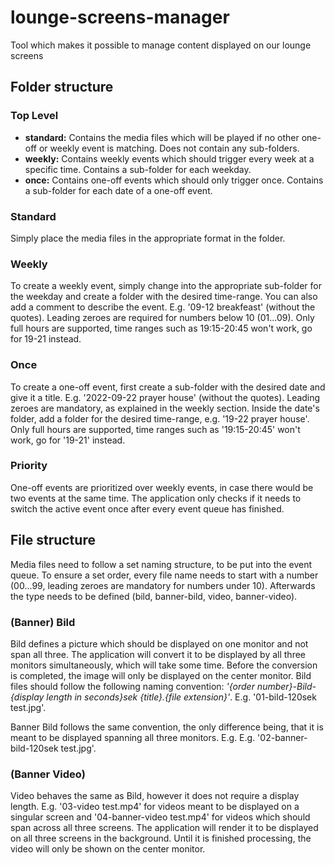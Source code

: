 # lounge-screens-manager
Tool which makes it possible to manage content displayed on our lounge screens

## Folder structure
### Top Level
- **standard:** Contains the media files which will be played if no other one-off or weekly event is matching. Does not contain any sub-folders.
- **weekly:** Contains weekly events which should trigger every week at a specific time. Contains a sub-folder for each weekday.
- **once:** Contains one-off events which should only trigger once. Contains a sub-folder for each date of a one-off event.

### Standard
Simply place the media files in the appropriate format in the folder.

### Weekly
To create a weekly event, simply change into the appropriate sub-folder for the weekday and create a folder with the desired time-range.
You can also add a comment to describe the event.
E.g. '09-12 breakfeast' (without the quotes).
Leading zeroes are required for numbers below 10 (01...09).
Only full hours are supported, time ranges such as 19:15-20:45 won't work, go for 19-21 instead.

### Once
To create a one-off event, first create a sub-folder with the desired date and give it a title.
E.g. '2022-09-22 prayer house' (without the quotes).
Leading zeroes are mandatory, as explained in the weekly section.
Inside the date's folder, add a folder for the desired time-range, e.g. '19-22 prayer house'.
Only full hours are supported, time ranges such as '19:15-20:45' won't work, go for '19-21' instead.

### Priority
One-off events are prioritized over weekly events, in case there would be two events at the same time.
The application only checks if it needs to switch the active event once after every event queue has finished.

## File structure
Media files need to follow a set naming structure, to be put into the event queue.
To ensure a set order, every file name needs to start with a number (00...99, leading zeroes are mandatory for numbers under 10).
Afterwards the type needs to be defined (bild, banner-bild, video, banner-video).

### (Banner) Bild
Bild defines a picture which should be displayed on one monitor and not span all three.
The application will convert it to be displayed by all three monitors simultaneously, which will take some time.
Before the conversion is completed, the image will only be displayed on the center monitor.
Bild files should follow the following naming convention:
*'{order number}-Bild-{display length in seconds}sek {title}.{file extension}'*. E.g. '01-bild-120sek test.jpg'.

Banner Bild follows the same convention, the only difference being, that it is meant to be displayed spanning all three monitors.
E.g. E.g. '02-banner-bild-120sek test.jpg'.

### (Banner Video)
Video behaves the same as Bild, however it does not require a display length.
E.g. '03-video test.mp4' for videos meant to be displayed on a singular screen and '04-banner-video test.mp4' for videos which should span across all three screens.
The application will render it to be displayed on all three screens in the background.
Until it is finished processing, the video will only be shown on the center monitor.
